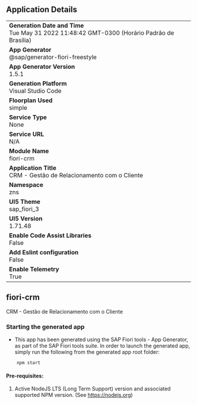 ## Application Details
|               |
| ------------- |
|**Generation Date and Time**<br>Tue May 31 2022 11:48:42 GMT-0300 (Horário Padrão de Brasília)|
|**App Generator**<br>@sap/generator-fiori-freestyle|
|**App Generator Version**<br>1.5.1|
|**Generation Platform**<br>Visual Studio Code|
|**Floorplan Used**<br>simple|
|**Service Type**<br>None|
|**Service URL**<br>N/A
|**Module Name**<br>fiori-crm|
|**Application Title**<br>CRM - Gestão de Relacionamento com o Cliente|
|**Namespace**<br>zns|
|**UI5 Theme**<br>sap_fiori_3|
|**UI5 Version**<br>1.71.48|
|**Enable Code Assist Libraries**<br>False|
|**Add Eslint configuration**<br>False|
|**Enable Telemetry**<br>True|

## fiori-crm

CRM - Gestão de Relacionamento com o Cliente

### Starting the generated app

-   This app has been generated using the SAP Fiori tools - App Generator, as part of the SAP Fiori tools suite.  In order to launch the generated app, simply run the following from the generated app root folder:

```
    npm start
```

#### Pre-requisites:

1. Active NodeJS LTS (Long Term Support) version and associated supported NPM version.  (See https://nodejs.org)


